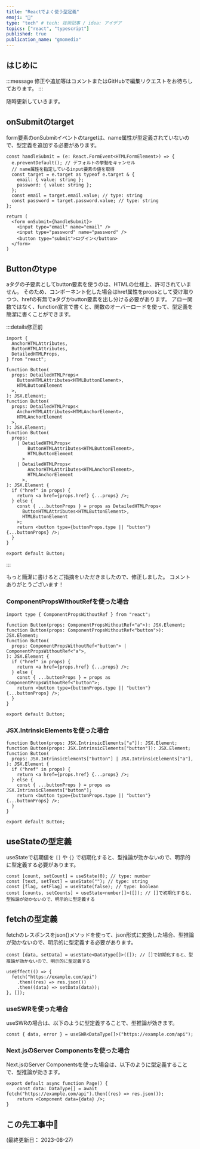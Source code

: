 ```yaml
---
title: "Reactでよく使う型定義"
emoji: "🧶"
type: "tech" # tech: 技術記事 / idea: アイデア
topics: ["react", "typescript"]
published: true
publication_name: "gmomedia"
---
```


## はじめに

:::message
修正や追加等はコメントまたはGitHubで編集リクエストをお待ちしております。
:::

随時更新していきます。

## onSubmitのtarget

form要素のonSubmitイベントのtargetは、name属性が型定義されていないので、型定義を追加する必要があります。

```tsx
const handleSubmit = (e: React.FormEvent<HTMLFormElement>) => {
  e.preventDefault(); // デフォルトの挙動をキャンセル
  // name属性を指定しているinput要素の値を取得
  const target = e.target as typeof e.target & {
    email: { value: string };
    password: { value: string };
  };
  const email = target.email.value; // type: string
  const password = target.password.value; // type: string
};

return (
  <form onSubmit={handleSubmit}>
    <input type="email" name="email" />
    <input type="password" name="password" />
    <button type="submit">ログイン</button>
  </form>
)
```

## Buttonのtype

aタグの子要素としてbutton要素を使うのは、HTMLの仕様上、許可されていません。
そのため、コンポーネント化した場合はhref属性をpropsとして受け取りつつ、hrefの有無でaタグかbutton要素を出し分ける必要があります。
アロー関数ではなく、function宣言で書くと、関数のオーバーロードを使って、型定義を簡潔に書くことができます。

:::details修正前

```tsx
import {
  AnchorHTMLAttributes,
  ButtonHTMLAttributes,
  DetailedHTMLProps,
} from "react";

function Button(
  props: DetailedHTMLProps<
    ButtonHTMLAttributes<HTMLButtonElement>,
    HTMLButtonElement
  >,
): JSX.Element;
function Button(
  props: DetailedHTMLProps<
    AnchorHTMLAttributes<HTMLAnchorElement>,
    HTMLAnchorElement
  >,
): JSX.Element;
function Button(
  props:
    | DetailedHTMLProps<
        ButtonHTMLAttributes<HTMLButtonElement>,
        HTMLButtonElement
      >
    | DetailedHTMLProps<
        AnchorHTMLAttributes<HTMLAnchorElement>,
        HTMLAnchorElement
      >,
): JSX.Element {
  if ("href" in props) {
    return <a href={props.href} {...props} />;
  } else {
    const { ...buttonProps } = props as DetailedHTMLProps<
      ButtonHTMLAttributes<HTMLButtonElement>,
      HTMLButtonElement
    >;
    return <button type={buttonProps.type || "button"} {...buttonProps} />;
  }
}

export default Button;
```

:::

もっと簡潔に書けるとご指摘をいただきましたので、修正しました。
コメントありがとうございます！

### ComponentPropsWithoutRefを使った場合

```tsx
import type { ComponentPropsWithoutRef } from "react";

function Button(props: ComponentPropsWithoutRef<"a">): JSX.Element;
function Button(props: ComponentPropsWithoutRef<"button">): JSX.Element;
function Button(
  props: ComponentPropsWithoutRef<"button"> | ComponentPropsWithoutRef<"a">,
): JSX.Element {
  if ("href" in props) {
    return <a href={props.href} {...props} />;
  } else {
    const { ...buttonProps } = props as ComponentPropsWithoutRef<"button">;
    return <button type={buttonProps.type || "button"} {...buttonProps} />;
  }
}

export default Button;
```

### JSX.IntrinsicElementsを使った場合

```tsx
function Button(props: JSX.IntrinsicElements["a"]): JSX.Element;
function Button(props: JSX.IntrinsicElements["button"]): JSX.Element;
function Button(
  props: JSX.IntrinsicElements["button"] | JSX.IntrinsicElements["a"],
): JSX.Element {
  if ("href" in props) {
    return <a href={props.href} {...props} />;
  } else {
    const { ...buttonProps } = props as JSX.IntrinsicElements["button"];
    return <button type={buttonProps.type || "button"} {...buttonProps} />;
  }
}

export default Button;
```

## useStateの型定義

useStateで初期値を `[]` や `{}` で初期化すると、型推論が効かないので、明示的に型定義する必要があります。

```tsx
const [count, setCount] = useState(0); // type: number
const [text, setText] = useState(""); // type: string
const [flag, setFlag] = useState(false); // type: boolean
const [counts, setCounts] = useState<number[]>([]); // []で初期化すると、型推論が効かないので、明示的に型定義する
```

## fetchの型定義

fetchのレスポンスをjson()メソッドを使って、json形式に変換した場合、型推論が効かないので、明示的に型定義する必要があります。

```tsx
const [data, setData] = useState<DataType[]>([]); // []で初期化すると、型推論が効かないので、明示的に型定義する

useEffect(() => {
  fetch("https://example.com/api")
    .then((res) => res.json())
    .then((data) => setData(data));
}, []);
```

### useSWRを使った場合

useSWRの場合は、以下のように型定義することで、型推論が効きます。

```tsx
const { data, error } = useSWR<DataType[]>("https://example.com/api");
```

### Next.jsのServer Componentsを使った場合

Next.jsのServer Componentsを使った場合は、以下のように型定義することで、型推論が効きます。

```tsx
export default async function Page() {
    const data: DataType[] = await fetch("https://example.com/api").then((res) => res.json());
    return <Component data={data} />;
}
```

## この先工事中🚧

(最終更新日： 2023-08-27)
